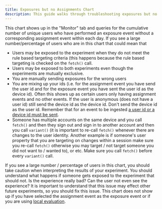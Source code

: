 ```yaml
---
title: Exposures but no Assignments Chart
description: This guide walks through troubleshooting exposures but no assignments.
---
```


This chart shows up in the "Monitor" tab and queries for the cumulative number of unique users who have performed an exposure event without a corresponding assignment event within each day. If you see a large number/percentage of users who are in this chart that could mean that 

* Users may be exposed to the experiment when they do not meet the rule based targeting criteria (this happens because the rule based targeting is checked on the `fetch()` call.
* Users may be exposed to both experiments even though the experiments are mutually exclusive.
* You are manually sending exposures for the wrong users
* You are mixing up your ids (i.e. for the assignment event you have send the user id and for the exposure event you have sent the user id as the device id). Often this shows up as certain users only having assignment events and no other events. If the user is anonymous (does not have a user id) still send the device id as the device id. Don't send the device id as the user id. Remember that for an event to be ingested [a user id or a device id must be sent](https://www.docs.developers.amplitude.com/analytics/apis/http-v2-api/#device-ids-and-user-ids-minimum-length). 
* Someone has multiple accounts on the same device and you call `fetch()` and then they sign out and sign in to another account and then you call `variant()` (it is important to re-call `fetch()` whenever there are changes to the user identity. Another example is if someone's user property that you are targeting on changes within a session make sure you re-call `fetch()` otherwise you may target / not target someone you did not want to / wanted to), or etc. Make sure you call `fetch()` before every `variant()` call. 

If you see a large number / percentage of users in this chart, you should take caution when interpreting the results of your experiment. You should understand what happens if someone gets exposed to the experiment that should not. Is the experience really bad? Can the user not even see the experience? It is important to understand that this issue may effect other future experiments, so you should fix this issue. This chart does not show up if you have selected the assignment event as the exposure event or if you are using [local evaluation](../../general/evaluation/local-evaluation.md). 